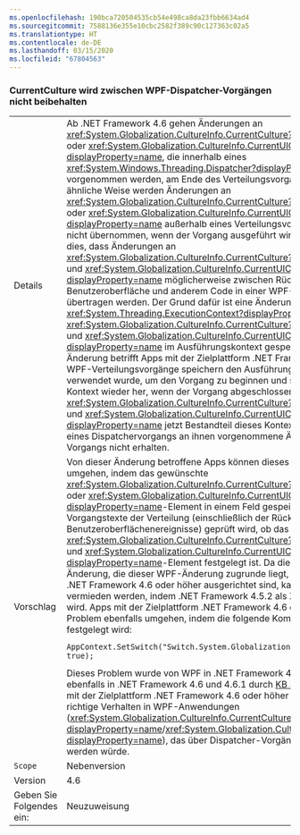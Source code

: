 ```yaml
---
ms.openlocfilehash: 190bca720504535cb54e498ca8da23fbb6634ad4
ms.sourcegitcommit: 7588136e355e10cbc2582f389c90c127363c02a5
ms.translationtype: HT
ms.contentlocale: de-DE
ms.lasthandoff: 03/15/2020
ms.locfileid: "67804563"
---
```

### <a name="currentculture-is-not-preserved-across-wpf-dispatcher-operations"></a>CurrentCulture wird zwischen WPF-Dispatcher-Vorgängen nicht beibehalten

|   |   |
|---|---|
|Details|Ab .NET Framework 4.6 gehen Änderungen an <xref:System.Globalization.CultureInfo.CurrentCulture?displayProperty=name> oder <xref:System.Globalization.CultureInfo.CurrentUICulture?displayProperty=name>, die innerhalb eines <xref:System.Windows.Threading.Dispatcher?displayProperty=name>-Elements vorgenommen werden, am Ende des Verteilungsvorgangs verloren. Auf ähnliche Weise werden Änderungen an <xref:System.Globalization.CultureInfo.CurrentCulture?displayProperty=name> oder <xref:System.Globalization.CultureInfo.CurrentUICulture?displayProperty=name> außerhalb eines Verteilungsvorgangs möglicherweise nicht übernommen, wenn der Vorgang ausgeführt wird. In der Praxis bedeutet dies, dass Änderungen an <xref:System.Globalization.CultureInfo.CurrentCulture?displayProperty=name> und <xref:System.Globalization.CultureInfo.CurrentUICulture?displayProperty=name> möglicherweise zwischen Rückrufen der WPF-Benutzeroberfläche und anderem Code in einer WPF-Anwendung nicht übertragen werden. Der Grund dafür ist eine Änderung in <xref:System.Threading.ExecutionContext?displayProperty=name>, durch die <xref:System.Globalization.CultureInfo.CurrentCulture?displayProperty=name> und <xref:System.Globalization.CultureInfo.CurrentUICulture?displayProperty=name> im Ausführungskontext gespeichert werden. Diese Änderung betrifft Apps mit der Zielplattform .NET Framework 4.6 und höher. WPF-Verteilungsvorgänge speichern den Ausführungskontext, der dazu verwendet wurde, um den Vorgang zu beginnen und stellen den vorherigen Kontext wieder her, wenn der Vorgang abgeschlossen ist. Da <xref:System.Globalization.CultureInfo.CurrentCulture?displayProperty=name> und <xref:System.Globalization.CultureInfo.CurrentUICulture?displayProperty=name> jetzt Bestandteil dieses Kontexts sind, bleiben innerhalb eines Dispatchervorgangs an ihnen vorgenommene Änderungen außerhalb des Vorgangs nicht erhalten.|
|Vorschlag|Von dieser Änderung betroffene Apps können dieses Problem möglicherweise umgehen, indem das gewünschte <xref:System.Globalization.CultureInfo.CurrentCulture?displayProperty=name>- oder <xref:System.Globalization.CultureInfo.CurrentUICulture?displayProperty=name>-Element in einem Feld gespeichert wird und für alle Vorgangstexte der Verteilung (einschließlich der Rückrufereignishandler für Benutzeroberflächenereignisse) geprüft wird, ob das richtige <xref:System.Globalization.CultureInfo.CurrentCulture?displayProperty=name>- und <xref:System.Globalization.CultureInfo.CurrentUICulture?displayProperty=name>-Element festgelegt ist. Da die ExecutionContext-Änderung, die dieser WPF-Änderung zugrunde liegt, nur Apps betrifft, die auf .NET Framework 4.6 oder höher ausgerichtet sind, kann dieser Fehler alternativ vermieden werden, indem .NET Framework 4.5.2 als Zielplattform verwendet wird. Apps mit der Zielplattform .NET Framework 4.6 oder höher können dieses Problem ebenfalls umgehen, indem die folgende Kompatibilitätsoption festgelegt wird:<pre><code class="lang-csharp">AppContext.SetSwitch(&quot;Switch.System.Globalization.NoAsyncCurrentCulture&quot;, true);&#13;&#10;</code></pre>Dieses Problem wurde von WPF in .NET Framework 4.6.2 behoben. Es wurde ebenfalls in .NET Framework 4.6 und 4.6.1 durch [KB 3139549](https://support.microsoft.com/kb/3139549) behoben. Apps mit der Zielplattform .NET Framework 4.6 oder höher erhalten automatisch das richtige Verhalten in WPF-Anwendungen (<xref:System.Globalization.CultureInfo.CurrentCulture?displayProperty=name>/<xref:System.Globalization.CultureInfo.CurrentUICulture?displayProperty=name>), das über Dispatcher-Vorgänge hinweg beibehalten werden würde.|
|`Scope`|Nebenversion|
|Version|4.6|
|Geben Sie Folgendes ein:|Neuzuweisung|
